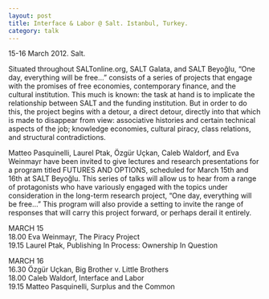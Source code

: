 ```yaml
---
layout: post
title: Interface & Labor @ Salt. Istanbul, Turkey.
category: talk
---
```


15-16 March 2012.
Salt.

Situated throughout SALTonline.org, SALT Galata, and SALT Beyoğlu, “One day, everything will be free...” consists of a series of projects that engage with the promises of free economies, contemporary finance, and the cultural institution. This much is known: the task at hand is to implicate the relationship between SALT and the funding institution. But in order to do this, the project begins with a detour, a direct detour, directly into that which is made to disappear from view: associative histories and certain technical aspects of the job; knowledge economies, cultural piracy, class relations, and structural contradictions.

Matteo Pasquinelli, Laurel Ptak, Özgür Uçkan, Caleb Waldorf, and Eva Weinmayr have been invited to give lectures and research presentations for a program titled FUTURES AND OPTIONS, scheduled for March 15th and 16th at SALT Beyoğlu. This series of talks will allow us to hear from a range of protagonists who have variously engaged with the topics under consideration in the long-term research project, “One day, everything will be free…” This program will also provide a setting to invite the range of responses that will carry this project forward, or perhaps derail it entirely.

MARCH 15  
18.00 Eva Weinmayr, The Piracy Project  
19.15	 Laurel Ptak, Publishing In Process: Ownership In Question

MARCH 16   
16.30	 Özgür Uçkan, Big Brother v. Little Brothers  
18.00	 Caleb Waldorf, Interface and Labor  
19.15	 Matteo Pasquinelli, Surplus and the Common